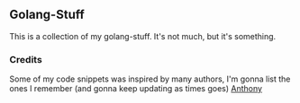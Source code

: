 ## Golang-Stuff

This is a collection of my golang-stuff. It's not much, but it's something.


### Credits
Some of my code snippets was inspired by many authors, I'm gonna list the ones I remember (and gonna keep updating as times goes)
[Anthony](https://www.youtube.com/@anthonygg_)
